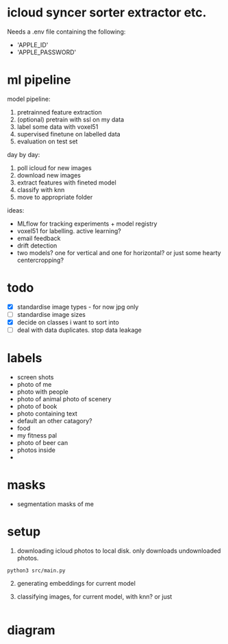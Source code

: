 # icloud syncer sorter extractor etc.

Needs a .env file containing the following:

- 'APPLE_ID'
- 'APPLE_PASSWORD'

# ml pipeline

model pipeline:

1. pretrainned feature extraction
2. (optional) pretrain with ssl on my data
3. label some data with voxel51
4. supervised finetune on labelled data
5. evaluation on test set

day by day:

1. poll icloud for new images
2. download new images
3. extract features with fineted model
4. classify with knn
5. move to appropriate folder

ideas:

- MLflow for tracking experiments + model registry
- voxel51 for labelling. active learning?
- email feedback
- drift detection
- two models? one for vertical and one for horizontal? or just some hearty centercropping?

# todo

- [x] standardise image types - for now jpg only
- [ ] standardise image sizes
- [x] decide on classes i want to sort into
- [ ] deal with data duplicates. stop data leakage

# labels

- screen shots
- photo of me
- photo with people
- photo of animal photo of scenery
- photo of book
- photo containing text
- default an other catagory?
- food
- my fitness pal
- photo of beer can
- photos inside
-

# masks

- segmentation masks of me

# setup

1. downloading icloud photos to local disk. only downloads undownloaded photos.

```
python3 src/main.py
```

2. generating embeddings for current model

3. classifying images, for current model, with knn? or just

```

```

# diagram
